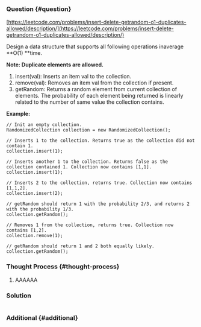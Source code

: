 ### Question {#question}

[https://leetcode.com/problems/insert-delete-getrandom-o1-duplicates-allowed/description/](https://leetcode.com/problems/insert-delete-getrandom-o1-duplicates-allowed/description/)

Design a data structure that supports all following operations inaverage **O\(1\) **time.

**Note: Duplicate elements are allowed.**

1. insert\(val\): Inserts an item val to the collection.
2. remove\(val\): Removes an item val from the collection if present.
3. getRandom: Returns a random element from current collection of elements. The probability of each element being returned is linearly related to the number of same value the collection contains.

**Example:**

```
// Init an empty collection.
RandomizedCollection collection = new RandomizedCollection();

// Inserts 1 to the collection. Returns true as the collection did not contain 1.
collection.insert(1);

// Inserts another 1 to the collection. Returns false as the collection contained 1. Collection now contains [1,1].
collection.insert(1);

// Inserts 2 to the collection, returns true. Collection now contains [1,1,2].
collection.insert(2);

// getRandom should return 1 with the probability 2/3, and returns 2 with the probability 1/3.
collection.getRandom();

// Removes 1 from the collection, returns true. Collection now contains [1,2].
collection.remove(1);

// getRandom should return 1 and 2 both equally likely.
collection.getRandom();

```

### Thought Process {#thought-process}

1. AAAAAA

### Solution

```java

```

### Additional {#additional}




